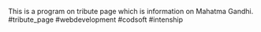 This is a program on tribute page which is information on Mahatma Gandhi.
#tribute_page #webdevelopment #codsoft #intenship
